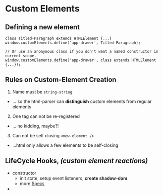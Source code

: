 # Custom Elements
## Defining a new element
```
class Titled-Paragraph extends HTMLElement {...}
window.customElements.define('app-drawer', Titled-Paragraph);

// Or use an anonymous class if you don't want a named constructor in current scope.
window.customElements.define('app-drawer', class extends HTMLElement {...});
```

## Rules on Custom-Element Creation
1. Name must be ```string-string```
  - ... so the html-parser can **distinguish** custom elements from regular elements
2. One tag can not be re-registered
  - ... no kidding, maybe?!
3. Can not be self closing ```<new-element />```
- ...html only allows a few elements to be self-closing


## LifeCycle Hooks, _(custom element reactions)_
- constructor
  - init state, setup event listeners, **create shadow-dom**
  - more [Specs](https://html.spec.whatwg.org/multipage/custom-elements.html#custom-element-conformance)
-